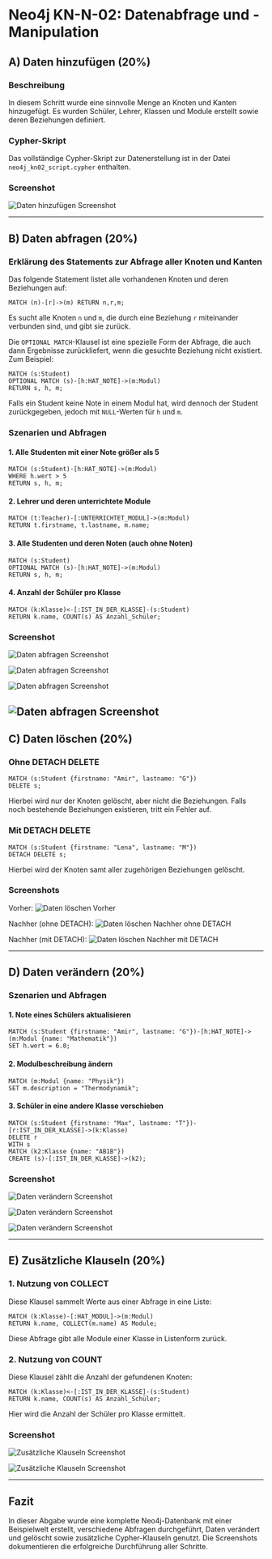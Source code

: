 # Neo4j KN-N-02: Datenabfrage und -Manipulation

## A) Daten hinzufügen (20%)

### Beschreibung
In diesem Schritt wurde eine sinnvolle Menge an Knoten und Kanten hinzugefügt. Es wurden Schüler, Lehrer, Klassen und Module erstellt sowie deren Beziehungen definiert. 

### Cypher-Skript
Das vollständige Cypher-Skript zur Datenerstellung ist in der Datei `neo4j_kn02_script.cypher` enthalten.

### Screenshot
![Daten hinzufügen Screenshot](screenshots/daten_hinzufuegen.png)

---
## B) Daten abfragen (20%)

### Erklärung des Statements zur Abfrage aller Knoten und Kanten
Das folgende Statement listet alle vorhandenen Knoten und deren Beziehungen auf:
```cypher
MATCH (n)-[r]->(m) RETURN n,r,m;
```
Es sucht alle Knoten `n` und `m`, die durch eine Beziehung `r` miteinander verbunden sind, und gibt sie zurück.

Die `OPTIONAL MATCH`-Klausel ist eine spezielle Form der Abfrage, die auch dann Ergebnisse zurückliefert, wenn die gesuchte Beziehung nicht existiert. Zum Beispiel:
```cypher
MATCH (s:Student)
OPTIONAL MATCH (s)-[h:HAT_NOTE]->(m:Modul)
RETURN s, h, m;
```
Falls ein Student keine Note in einem Modul hat, wird dennoch der Student zurückgegeben, jedoch mit `NULL`-Werten für `h` und `m`.

### Szenarien und Abfragen
#### 1. Alle Studenten mit einer Note größer als 5
```cypher
MATCH (s:Student)-[h:HAT_NOTE]->(m:Modul)
WHERE h.wert > 5
RETURN s, h, m;
```
#### 2. Lehrer und deren unterrichtete Module
```cypher
MATCH (t:Teacher)-[:UNTERRICHTET_MODUL]->(m:Modul)
RETURN t.firstname, t.lastname, m.name;
```
#### 3. Alle Studenten und deren Noten (auch ohne Noten)
```cypher
MATCH (s:Student)
OPTIONAL MATCH (s)-[h:HAT_NOTE]->(m:Modul)
RETURN s, h, m;
```
#### 4. Anzahl der Schüler pro Klasse
```cypher
MATCH (k:Klasse)<-[:IST_IN_DER_KLASSE]-(s:Student)
RETURN k.name, COUNT(s) AS Anzahl_Schüler;
```

### Screenshot
![Daten abfragen Screenshot](4.png)

![Daten abfragen Screenshot](3.png)

![Daten abfragen Screenshot](2.png)

![Daten abfragen Screenshot](10.png)
---
## C) Daten löschen (20%)

### Ohne DETACH DELETE
```cypher
MATCH (s:Student {firstname: "Amir", lastname: "G"})
DELETE s;
```
Hierbei wird nur der Knoten gelöscht, aber nicht die Beziehungen. Falls noch bestehende Beziehungen existieren, tritt ein Fehler auf.

### Mit DETACH DELETE
```cypher
MATCH (s:Student {firstname: "Lena", lastname: "M"})
DETACH DELETE s;
```
Hierbei wird der Knoten samt aller zugehörigen Beziehungen gelöscht.

### Screenshots
Vorher:
![Daten löschen Vorher](screenshots/daten_loeschen_vorher.png)

Nachher (ohne DETACH):
![Daten löschen Nachher ohne DETACH](delete2.png)

Nachher (mit DETACH):
![Daten löschen Nachher mit DETACH](delete1.png)

---
## D) Daten verändern (20%)

### Szenarien und Abfragen
#### 1. Note eines Schülers aktualisieren
```cypher
MATCH (s:Student {firstname: "Amir", lastname: "G"})-[h:HAT_NOTE]->(m:Modul {name: "Mathematik"})
SET h.wert = 6.0;
```
#### 2. Modulbeschreibung ändern
```cypher
MATCH (m:Modul {name: "Physik"})
SET m.description = "Thermodynamik";
```
#### 3. Schüler in eine andere Klasse verschieben
```cypher
MATCH (s:Student {firstname: "Max", lastname: "T"})-[r:IST_IN_DER_KLASSE]->(k:Klasse)
DELETE r
WITH s
MATCH (k2:Klasse {name: "AB1B"})
CREATE (s)-[:IST_IN_DER_KLASSE]->(k2);
```

### Screenshot
![Daten verändern Screenshot](verändern1.png)

![Daten verändern Screenshot](verändern3.png)

![Daten verändern Screenshot](verändern2.png)

---
## E) Zusätzliche Klauseln (20%)

### 1. Nutzung von COLLECT
Diese Klausel sammelt Werte aus einer Abfrage in eine Liste:
```cypher
MATCH (k:Klasse)-[:HAT_MODUL]->(m:Modul)
RETURN k.name, COLLECT(m.name) AS Module;
```
Diese Abfrage gibt alle Module einer Klasse in Listenform zurück.

### 2. Nutzung von COUNT
Diese Klausel zählt die Anzahl der gefundenen Knoten:
```cypher
MATCH (k:Klasse)<-[:IST_IN_DER_KLASSE]-(s:Student)
RETURN k.name, COUNT(s) AS Anzahl_Schüler;
```
Hier wird die Anzahl der Schüler pro Klasse ermittelt.

### Screenshot
![Zusätzliche Klauseln Screenshot](extra.png)

![Zusätzliche Klauseln Screenshot](extra2.png)

---
## Fazit
In dieser Abgabe wurde eine komplette Neo4j-Datenbank mit einer Beispielwelt erstellt, verschiedene Abfragen durchgeführt, Daten verändert und gelöscht sowie zusätzliche Cypher-Klauseln genutzt. Die Screenshots dokumentieren die erfolgreiche Durchführung aller Schritte.
